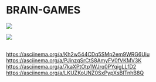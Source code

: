 # BRAIN-GAMES

<a href="https://codeclimate.com/github/chedosaf/frontend-project-lvl1/maintainability"><img src="https://api.codeclimate.com/v1/badges/1de22cec83ebc2124021/maintainability" /></a><br>


<a href="https://github.com/chedosaf/frontend-project-lvl1/workflows/lint/badge.svg"><img src="https://github.com/chedosaf/frontend-project-lvl1/workflows/lint/badge.svg"/></a><br>

<a href="https://asciinema.org/a/erazay6sZVFGUb2EZeNRj4FLR"/> <br>
https://asciinema.org/a/Kh2w544CDq5SMp2em9WRG6Uiu <br>
https://asciinema.org/a/PJinzqSrCtS8AmyFV0fVKMV3K <br>
https://asciinema.org/a/7kaXPtOtp1WJrq0PYqigLLfD2 <br>
https://asciinema.org/a/LKUZKoUNZ0SxPypXsBITnhB8Q <br>
